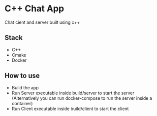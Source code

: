 # C++ Chat App

Chat cient and server built using c++

## Stack
- C++
- Cmake
- Docker

## How to use
- Build the app
- Run Server executable inside build/server to start the server (Alternatively you can run docker-compose to run the server inside a container)
- Run Client executable inside build/client to start the client
